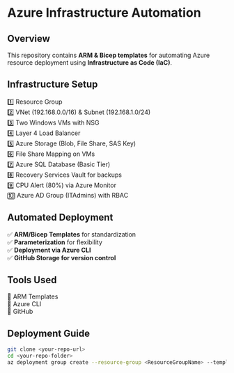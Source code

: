 #  Azure Infrastructure Automation

##  Overview
This repository contains **ARM & Bicep templates** for automating Azure resource deployment using **Infrastructure as Code (IaC)**.

##  Infrastructure Setup
1️⃣ Resource Group  
2️⃣ VNet (192.168.0.0/16) & Subnet (192.168.1.0/24)  
3️⃣ Two Windows VMs with NSG  
4️⃣ Layer 4 Load Balancer  
5️⃣ Azure Storage (Blob, File Share, SAS Key)  
6️⃣ File Share Mapping on VMs  
7️⃣ Azure SQL Database (Basic Tier)  
8️⃣ Recovery Services Vault for backups  
9️⃣ CPU Alert (80%) via Azure Monitor  
🔟 Azure AD Group (ITAdmins) with RBAC  

##  Automated Deployment
✅ **ARM/Bicep Templates** for standardization  
✅ **Parameterization** for flexibility  
✅ **Deployment via Azure CLI**  
✅ **GitHub Storage for version control**  

##  Tools Used
🔹 ARM Templates    
🔹 Azure CLI  
🔹 GitHub  

## Deployment Guide
```sh
git clone <your-repo-url>
cd <your-repo-folder>
az deployment group create --resource-group <ResourceGroupName> --template-file <template.json>
